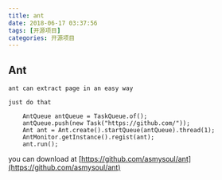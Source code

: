 ```yaml
---
title: ant
date: 2018-06-17 03:37:56
tags: [开源项目]
categories: 开源项目
---
```

## Ant

    ant can extract page in an easy way

    just do that 

        AntQueue antQueue = TaskQueue.of();
        antQueue.push(new Task("https://github.com/"));
        Ant ant = Ant.create().startQueue(antQueue).thread(1);
        AntMonitor.getInstance().regist(ant);
        ant.run();

you can download at    [https://github.com/asmysoul/ant](https://github.com/asmysoul/ant)
    

